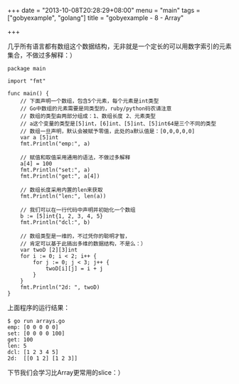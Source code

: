+++
date = "2013-10-08T20:28:29+08:00"
menu = "main"
tags = ["gobyexample", "golang"]
title = "gobyexample - 8 - Array"

+++

几乎所有语言都有数组这个数据结构，无非就是一个定长的可以用数字索引的元素集合，不做过多解释：） 

	package main

	import "fmt"

	func main() {
		// 下面声明一个数组，包含5个元素，每个元素是int类型
		// Go中数组的元素需要是同类型的，ruby/python码农请注意
		// 数组的类型由两部分组成：1、数组长度 2、元素类型
		// a这个变量的类型是[5]int，[6]int、[5]int、[5]int64是三个不同的类型
		// 数组一旦声明，默认会被赋予零值，此处的a默认值是：[0,0,0,0,0]
		var a [5]int
		fmt.Println("emp:", a)

		// 赋值和取值采用通用的语法，不做过多解释
		a[4] = 100
		fmt.Println("set:", a)
		fmt.Println("get:", a[4])

		// 数组长度采用内置的len来获取
		fmt.Println("len:", len(a))

		// 我们可以在一行代码中声明并初始化一个数组
		b := [5]int{1, 2, 3, 4, 5}
		fmt.Println("dcl:", b)

		// 数组类型是一维的，不过凭你的聪明才智，
		// 肯定可以基于此搞出多维的数据结构，不是么：）
		var twoD [2][3]int
		for i := 0; i < 2; i++ {
			for j := 0; j < 3; j++ {
				twoD[i][j] = i + j
			}
		}
		fmt.Println("2d: ", twoD)
	}

上面程序的运行结果：

	$ go run arrays.go
	emp: [0 0 0 0 0]
	set: [0 0 0 0 100]
	get: 100
	len: 5
	dcl: [1 2 3 4 5]
	2d:  [[0 1 2] [1 2 3]]

下节我们会学习比Array更常用的slice：）

